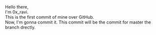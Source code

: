 
Hello there,<br>
I'm 0x_ravi.<br>
This is the first commit of mine over GitHub.<br>
Now, I'm gonna commit it. This commit will be the commit for master the branch drectly.<br>

